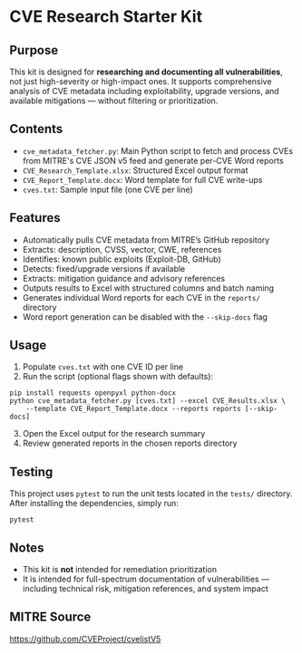 # CVE Research Starter Kit

## Purpose
This kit is designed for **researching and documenting all vulnerabilities**, not just high-severity or high-impact ones. It supports comprehensive analysis of CVE metadata including exploitability, upgrade versions, and available mitigations — without filtering or prioritization.

## Contents
- `cve_metadata_fetcher.py`: Main Python script to fetch and process CVEs from MITRE's CVE JSON v5 feed and generate per-CVE Word reports
- `CVE_Research_Template.xlsx`: Structured Excel output format
- `CVE_Report_Template.docx`: Word template for full CVE write-ups
- `cves.txt`: Sample input file (one CVE per line)

## Features
- Automatically pulls CVE metadata from MITRE’s GitHub repository
- Extracts: description, CVSS, vector, CWE, references
- Identifies: known public exploits (Exploit-DB, GitHub)
- Detects: fixed/upgrade versions if available
- Extracts: mitigation guidance and advisory references
- Outputs results to Excel with structured columns and batch naming
- Generates individual Word reports for each CVE in the `reports/` directory
- Word report generation can be disabled with the `--skip-docs` flag

## Usage
1. Populate `cves.txt` with one CVE ID per line
2. Run the script (optional flags shown with defaults):
```
pip install requests openpyxl python-docx
python cve_metadata_fetcher.py [cves.txt] --excel CVE_Results.xlsx \
    --template CVE_Report_Template.docx --reports reports [--skip-docs]
```
3. Open the Excel output for the research summary
4. Review generated reports in the chosen reports directory

## Testing
This project uses `pytest` to run the unit tests located in the `tests/`
directory. After installing the dependencies, simply run:

```
pytest
```

## Notes
- This kit is **not** intended for remediation prioritization
- It is intended for full-spectrum documentation of vulnerabilities — including technical risk, mitigation references, and system impact

## MITRE Source
https://github.com/CVEProject/cvelistV5
